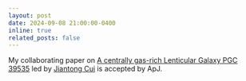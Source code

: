 ```yaml
---
layout: post
date: 2024-09-08 21:00:00-0400
inline: true
related_posts: false
---
```

My collaborating paper on [A centrally gas-rich Lenticular Galaxy PGC 39535](https://arxiv.org/abs/2409.05172) led by [Jiantong Cui](https://orcid.org/0009-0002-5336-5962) is accepted by ApJ.

<!-- Finally have time to update my website. I will try to keep it up-to-date. -->